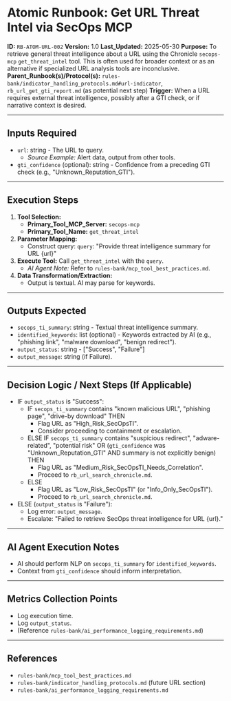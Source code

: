 # Atomic Runbook: Get URL Threat Intel via SecOps MCP

**ID:** `RB-ATOM-URL-002`
**Version:** 1.0
**Last_Updated:** 2025-05-30
**Purpose:** To retrieve general threat intelligence about a URL using the Chronicle `secops-mcp` `get_threat_intel` tool. This is often used for broader context or as an alternative if specialized URL analysis tools are inconclusive.
**Parent_Runbook(s)/Protocol(s):** `rules-bank/indicator_handling_protocols.md#url-indicator`, `rb_url_get_gti_report.md` (as potential next step)
**Trigger:** When a URL requires external threat intelligence, possibly after a GTI check, or if narrative context is desired.

---

## Inputs Required

-   `url`: string - The URL to query.
    -   *Source Example:* Alert data, output from other tools.
-   `gti_confidence` (optional): string - Confidence from a preceding GTI check (e.g., "Unknown_Reputation_GTI").

---

## Execution Steps

1.  **Tool Selection:**
    -   **Primary_Tool_MCP_Server:** `secops-mcp`
    -   **Primary_Tool_Name:** `get_threat_intel`
2.  **Parameter Mapping:**
    -   Construct query: `query`: "Provide threat intelligence summary for URL {url}"
3.  **Execute Tool:** Call `get_threat_intel` with the `query`.
    -   *AI Agent Note:* Refer to `rules-bank/mcp_tool_best_practices.md`.
4.  **Data Transformation/Extraction:**
    -   Output is textual. AI may parse for keywords.

---

## Outputs Expected

-   `secops_ti_summary`: string - Textual threat intelligence summary.
-   `identified_keywords`: list (optional) - Keywords extracted by AI (e.g., "phishing link", "malware download", "benign redirect").
-   `output_status`: string - ["Success", "Failure"]
-   `output_message`: string (if Failure).

---

## Decision Logic / Next Steps (If Applicable)

-   IF `output_status` is "Success":
    -   IF `secops_ti_summary` contains "known malicious URL", "phishing page", "drive-by download" THEN
        -   Flag URL as "High_Risk_SecOpsTI".
        -   Consider proceeding to containment or escalation.
    -   ELSE IF `secops_ti_summary` contains "suspicious redirect", "adware-related", "potential risk" OR (`gti_confidence` was "Unknown_Reputation_GTI" AND summary is not explicitly benign) THEN
        -   Flag URL as "Medium_Risk_SecOpsTI_Needs_Correlation".
        -   Proceed to `rb_url_search_chronicle.md`.
    -   ELSE
        -   Flag URL as "Low_Risk_SecOpsTI" (or "Info_Only_SecOpsTI").
        -   Proceed to `rb_url_search_chronicle.md`.
-   ELSE (`output_status` is "Failure"):
    -   Log error: `output_message`.
    -   Escalate: "Failed to retrieve SecOps threat intelligence for URL {url}."

---

## AI Agent Execution Notes

-   AI should perform NLP on `secops_ti_summary` for `identified_keywords`.
-   Context from `gti_confidence` should inform interpretation.

---

## Metrics Collection Points

-   Log execution time.
-   Log `output_status`.
-   (Reference `rules-bank/ai_performance_logging_requirements.md`)

---

## References

-   `rules-bank/mcp_tool_best_practices.md`
-   `rules-bank/indicator_handling_protocols.md` (future URL section)
-   `rules-bank/ai_performance_logging_requirements.md`
